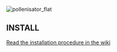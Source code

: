 ![pollenisator_flat](https://github.com/AlgoSecure/Pollenisator/wiki/uploads/1e17b6e558bec07767eb12506ed6b2bf/pollenisator_flat.png)

 

## INSTALL ##
[Read the installation procedure in the wiki](https://github.com/fbarre96/PollenisatorGUI/wiki)

